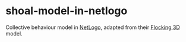# shoal-model-in-netlogo
Collective behaviour model in [NetLogo][netlogo], adapted from their [Flocking 3D][flock] model.




[netlogo]: https://ccl.northwestern.edu/netlogo/
[flock]: http://ccl.northwestern.edu/netlogo/models/Flocking3D
